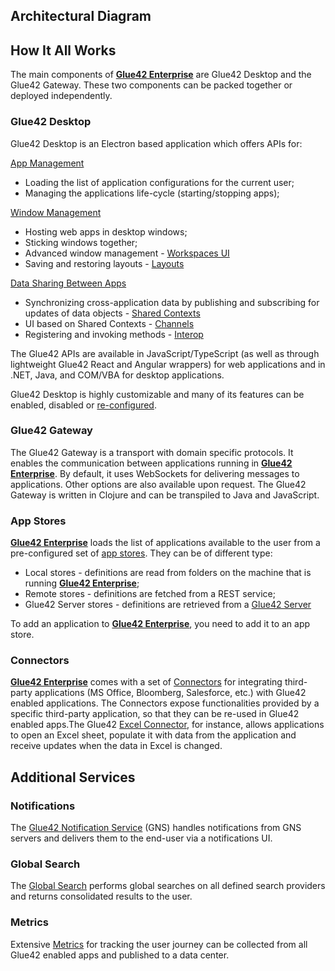 ## Architectural Diagram

<glue42 name="diagram" image="../../../images/architecture/glue-architecture.png">

## How It All Works

The main components of [**Glue42 Enterprise**](https://glue42.com/enterprise/) are Glue42 Desktop and the Glue42 Gateway. These two components can be packed together or deployed independently.

### Glue42 Desktop

Glue42 Desktop is an Electron based application which offers APIs for:

[App Management](../../../glue42-concepts/application-management/overview/index.html)

- Loading the list of application configurations for the current user;
- Managing the applications life-cycle (starting/stopping apps);

[Window Management](../../../glue42-concepts/windows/window-management/overview/index.html)

- Hosting web apps in desktop windows;
- Sticking windows together;
- Advanced window management - [Workspaces UI](../../../glue42-concepts/windows/workspaces/overview/index.html)
- Saving and restoring layouts - [Layouts](../../../glue42-concepts/windows/layouts/overview/index.html)

[Data Sharing Between Apps](../../../glue42-concepts/data-sharing-between-apps/overview/index.html)

- Synchronizing cross-application data by publishing and subscribing for updates of data objects - [Shared Contexts](../../../glue42-concepts/data-sharing-between-apps/shared-contexts/overview/index.html)
- UI based on Shared Contexts - [Channels](../../../glue42-concepts/data-sharing-between-apps/channels/overview/index.html)
- Registering and invoking methods - [Interop](../../../glue42-concepts/data-sharing-between-apps/interop/overview/index.html)

The Glue42 APIs are available in JavaScript/TypeScript (as well as through lightweight Glue42 React and Angular wrappers) for web applications and in .NET, Java, and COM/VBA for desktop applications.

Glue42 Desktop is highly customizable and many of its features can be enabled, disabled or [re-configured](../../../developers/configuration/overview/index.html).

### Glue42 Gateway

The Glue42 Gateway is a transport with domain specific protocols. It enables the communication between applications running in [**Glue42 Enterprise**](https://glue42.com/enterprise/).
By default, it uses WebSockets for delivering messages to applications. Other options are also available upon request. The Glue42 Gateway is written in Clojure and can be transpiled to Java and JavaScript.

### App Stores

[**Glue42 Enterprise**](https://glue42.com/enterprise/) loads the list of applications available to the user from a pre-configured set of [app stores](../../../glue42-concepts/application-management/overview/index.html#app_stores). They can be of different type:

- Local stores - definitions are read from folders on the machine that is running [**Glue42 Enterprise**](https://glue42.com/enterprise/);
- Remote stores - definitions are fetched from a REST service;
- Glue42 Server stores - definitions are retrieved from a [Glue42 Server](../../../glue42-concepts/glue42-server/index.html)

To add an application to [**Glue42 Enterprise**](https://glue42.com/enterprise/), you need to add it to an app store.

### Connectors

[**Glue42 Enterprise**](https://glue42.com/enterprise/) comes with a set of [Connectors](../../../connectors/general-overview/index.html) for integrating third-party applications (MS Office, Bloomberg, Salesforce, etc.) with Glue42 enabled applications. The Connectors expose functionalities provided by a specific third-party application, so that they can be re-used in Glue42 enabled apps.The Glue42 [Excel Connector](../../../connectors/ms-office/excel-connector/javascript/index.html), for instance, allows applications to open an Excel sheet, populate it with data from the application and receive updates when the data in Excel is changed.

## Additional Services

### Notifications

The [Glue42 Notification Service](../../../glue42-concepts/notifications/overview/index.html) (GNS) handles notifications from GNS servers and delivers them to the end-user via a notifications UI.

### Global Search

The [Global Search](../../../glue42-concepts/global-search/index.html) performs global searches on all defined search providers and returns consolidated results to the user.

### Metrics

Extensive [Metrics](../../../glue42-concepts/metrics/overview/index.html) for tracking the user journey can be collected from all Glue42 enabled apps and published to a data center.